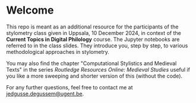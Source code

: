 # Welcome

This repo is meant as an additional resource for the participants of the stylometry class given in Uppsala, 10 December 2024, in context of the **Current Topics in Digital Philology** course. The Jupyter notebooks are referred to in the class slides. They introduce you, step by step, to various methodological approaches in stylometry.

You may also find the chapter "Computational Stylistics and Medieval Texts" in the series *Routledge Resources Online: Medieval Studies* useful if you like a more sweeping and shorter version of this (without the code).

For any further questions, feel free to contact me at [jedgusse.degussem@ugent.be](jedgusse.degussem@ugent.be).
